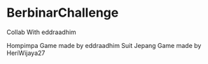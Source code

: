 ﻿# BerbinarChallenge
Collab With eddraadhim

Hompimpa Game made by eddraadhim
Suit Jepang Game made by HeriWijaya27

